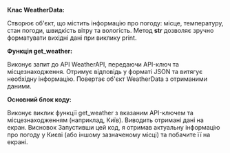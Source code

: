 **Клас WeatherData:**

Створює об'єкт, що містить інформацію про погоду: місце, температуру, стан погоди, швидкість вітру та вологість.
Метод __str__ дозволяє зручно форматувати вихідні дані при виклику print.

**Функція get_weather:**

Виконує запит до API WeatherAPI, передаючи API-ключ та місцезнаходження.
Отримує відповідь у форматі JSON та витягує необхідну інформацію.
Повертає об'єкт WeatherData з отриманими даними.

**Основний блок коду:**

Виконує виклик функції get_weather з вказаним API-ключем та місцезнаходженням (наприклад, Київ).
Виводить отримані дані на екран.
Висновок
Запустивши цей код, я отримав актуальну інформацію про погоду у Києві (або іншому зазначеному місці) та побачите її на екрані.
